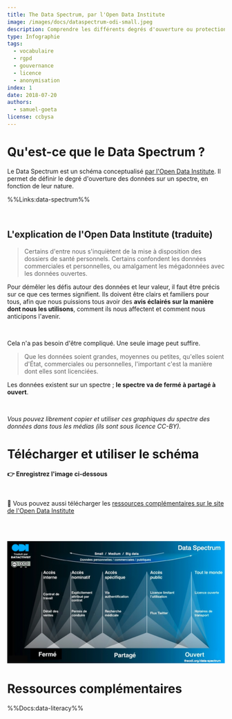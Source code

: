 ```yaml
---
title: The Data Spectrum, par l'Open Data Institute
image: /images/docs/dataspectrum-odi-small.jpeg
description: Comprendre les différents degrés d'ouverture ou protection des données
type: Infographie
tags:
  - vocabulaire
  - rgpd
  - gouvernance
  - licence
  - anonymisation
index: 1
date: 2018-07-20
authors:
  - samuel-goeta
license: ccbysa
--- 
```


# Qu'est-ce que le Data Spectrum ?

Le Data Spectrum est un schéma conceptualisé [par l'Open Data Institute](https://www.theodi.org/). Il permet de définir le degré d'ouverture des données sur un spectre, en fonction de leur nature.

%%Links:data-spectrum%%

</br>

## L'explication de l'Open Data Institute (traduite)

> Certains d'entre nous s'inquiètent de la mise à disposition des dossiers de santé personnels. Certains confondent les données commerciales et personnelles, ou amalgament les mégadonnées avec les données ouvertes.

Pour démêler les défis autour des données et leur valeur, il faut être précis sur ce que ces termes signifient. Ils doivent être clairs et familiers pour tous, afin que nous puissions tous avoir des **avis éclairés sur la manière dont nous les utilisons**, comment ils nous affectent et comment nous anticipons l'avenir.

</br>

Cela n'a pas besoin d'être compliqué. Une seule image peut suffire.

> Que les données soient grandes, moyennes ou petites, qu'elles soient d'État, commerciales ou personnelles, l'important c'est la manière dont elles sont licenciées.

Les données existent sur un spectre ; **le spectre va de fermé à partagé à ouvert**.

</br>

*Vous pouvez librement copier et utiliser ces graphiques du spectre des données dans tous les médias (ils sont sous licence CC-BY).*

# Télécharger et utiliser le schéma

**👉 Enregistrez l'image ci-dessous**

</br>

🔎 Vous pouvez aussi télécharger les [ressources complémentaires sur le site de l'Open Data Institute](https://www.theodi.org/about-the-odi/the-data-spectrum/)

</br>
</br>

![data-spectrum-odi](/images/docs/dataspectrum-odi.png)

# Ressources complémentaires

%%Docs:data-literacy%%